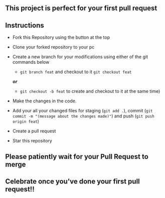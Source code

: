 ## This project is perfect for your first pull request

## Instructions

- Fork this Repository using the button at the top
- Clone your forked repository to your pc
- Create a new branch for your modifications using either of the git commands below 
    - `git branch feat` and checkout to it `git checkout feat` 
    
    ***or*** 

    - `git checkout -b feat` to create and checkout to it at the same time)
- Make the changes in the code.
- Add your all your changed files for staging (`git add .`), commit (`git commit -m "(message about the changes made)"`) and push (`git push origin feat`)
- Create a pull request
- Star this repository



## Please patiently wait for your Pull Request to merge

## Celebrate once you've done your first pull request!!
